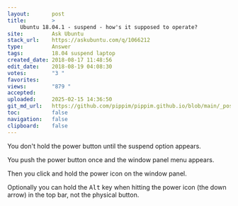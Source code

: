 ```yaml
---
layout:       post
title:        >
    Ubuntu 18.04.1 - suspend - how's it supposed to operate?
site:         Ask Ubuntu
stack_url:    https://askubuntu.com/q/1066212
type:         Answer
tags:         18.04 suspend laptop
created_date: 2018-08-17 11:48:56
edit_date:    2018-08-19 04:08:30
votes:        "3 "
favorites:    
views:        "879 "
accepted:     
uploaded:     2025-02-15 14:36:50
git_md_url:   https://github.com/pippim/pippim.github.io/blob/main/_posts/2018/2018-08-17-Ubuntu-18.04.1-suspend-how_s-it-supposed-to-operate_.md
toc:          false
navigation:   false
clipboard:    false
---
```


You don't hold the power button until the suspend option appears.

You push the power button once and the window panel menu appears.

Then you click and hold the power icon on the window panel.

Optionally you can hold the <kbd>Alt</kbd> key when hitting the power icon (the down arrow) in the top bar, not the physical button.
